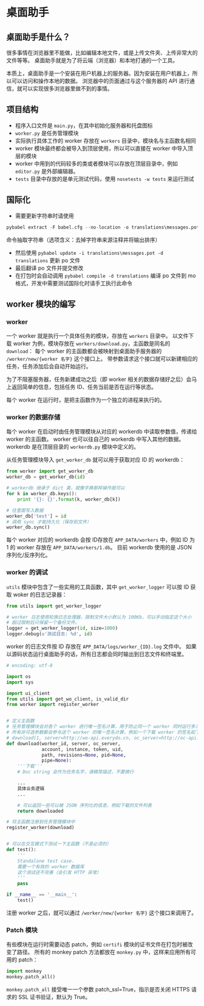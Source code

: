 # 桌面助手 #

## 桌面助手是什么？ ##

很多事情在浏览器里不能做，比如编辑本地文件，或是上传文件夹、上传非常大的文件等等。
桌面助手就是为了将云端（浏览器）和本地打通的一个工具。

本质上，桌面助手是一个安装在用户机器上的服务器。因为安装在用户机器上，所以可以访问和操作本地的数据。
浏览器中的页面通过与这个服务器的 API 进行通信，就可以实现很多浏览器里做不到的事情。

## 项目结构 ##

* 程序入口文件是 `main.py`，在其中初始化服务器和托盘图标
* `worker.py` 是任务管理模块
* 实际执行具体工作的 worker 存放在 `workers` 目录中，模块名与主函数名相同
* worker 模块最终都会被导入到顶层使用，所以可以直接在 worker 中导入顶层的模块
* worker 中用到的代码较多的类或者模块可以存放在顶层目录中，例如 `editor.py` 是外部编辑器。
* `tests` 目录中存放的是单元测试代码，使用 `nosetests -w tests` 来运行测试

## 国际化 ##

* 需要更新字符串时请使用
```python
pybabel extract -F babel.cfg --no-location -o translations\messages.pot --sort-output --omit-header .
```
命令抽取字符串（选项含义：去掉字符串来源注释并将输出排序）
* 然后使用 `pybabel update -i translations\messages.pot -d translations` 更新 po 文件
* 最后翻译 po 文件并提交修改
* 在打包时会自动调用 `pybabel compile -d translations` 编译 po 文件到 mo 格式，开发中需要测试国际化时请手工执行此命令

## worker 模块的编写 ##

### worker ###

一个 worker 就是执行一个具体任务的模块，存放在 `workers` 目录中。
以文件下载 worker 为例，模块存放在 `workers/download.py`，主函数是同名的 `download`：
每个 worker 的主函数都会被映射到桌面助手服务器的 `/worker/new/{worker 名字}` 这个接口上。
带参数请求这个接口就可以新建相应的任务，任务添加后会自动开始运行。

为了不阻塞服务器，任务新建成功之后（即 worker 相关的数据存储好之后）会马上返回简单的信息，包括任务 ID、任务当前是否在运行等状态。

每个 worker 在运行时，是把主函数作为一个独立的进程来执行的。

### worker 的数据存储 ###

每个 worker 在启动时由任务管理模块从对应的 workerdb 中读取参数值，传递给 worker 的主函数。
worker 也可以往自己的 workerdb 中写入其他的数据。workerdb 是在顶层目录的 `workerdb.py` 模块中定义的。

从任务管理模块导入 `get_worker_db` 就可以用于获取对应 ID 的 workerdb：

```python
from worker import get_worker_db
worker_db = get_worker_db(id)

# workerdb 继承于 dict 类，就像字典那样操作就可以
for k in worker_db.keys():
    print '{}: {}'.format(k, worker_db[k])

# 往里面写入数据
worker_db['test'] = id
# 调用 sync 才能持久化（保存到文件）
worker_db.sync()
```

每个 worker 对应的 workerdb 会按 ID存放在 `APP_DATA/workers` 中，例如 ID 为 1 的 worker 存放在 `APP_DATA/workers/1.db`。
目前 workerdb 使用的是 JSON 序列化/反序列化。

### worker 的调试 ###

`utils` 模块中包含了一些实用的工具函数，其中 `get_worker_logger` 可以按 ID 获取 woker 的日志记录器：

```python
from utils import get_worker_logger

# worker 日志使用轮换日志处理器，限制文件大小默认为 100Kb，可以手动指定这个大小
# 超过限制后只保留一个备份文件。
logger = get_worker_logger(id, size=1000)
logger.debug(u'测试日志: %d', id)
```

worker 的日志文件按 ID 存放在 `APP_DATA/logs/worker_{ID}.log` 文件中。
如果以源码状态运行桌面助手的话，所有日志都会同时输出到日志文件和终端里。


```python
# encoding: utf-8

import os
import sys

import ui_client
from utils import get_wo_client, is_valid_dir
from worker import register_worker


# 定义主函数
# 任务管理模块会对各个 worker 进行唯一签名计算，用于防止同一个 worker 同时运行多次
# 所有非可选参数都会参与这个 worker 的唯一签名计算，例如一个下载 worker 的签名如下
# download(1, server=http://wo-api.everydo.cn, oc_server=http://oc-api.everydo.cn, account=zopen, instance=default, token=3e2954f2a1df19b00000000000000000, uid=[u'789596436'], path=[u'D:\\\u65b0\u5efa\u6587\u4ef6\u5939'])
def download(worker_id, server, oc_server,
             account, instance, token, uid,
             path, revisions=None, pid=None,
             pipe=None):
    '''下载'''
    # Doc string 会作为任务名字，请精简描述，不要换行

    ...
    具体业务逻辑
    ...

    # 可以返回一些可以被 JSON 序列化的信息，例如下载的文件列表
    return downloaded

# 将主函数注册到任务管理模块中
register_worker(download)


# 可以在交互模式下测试一下主函数（不是必须的）
def test():
    '''
    Standalone test case.
    需要一个有效的 worker 数据库
    这个测试还不完善（会引发 HTTP 异常）
    '''
    pass

if __name__ == '__main__':
    test()

```


注册 worker 之后，就可以通过 `/worker/new/{worker 名字}` 这个接口来调用了。

### Patch 模块 ###

有些模块在运行时需要动态 patch，例如 `certifi` 模块的证书文件在打包时被改变了路径。
所有的 monkey patch 方法都放在 `monkey.py` 中，这样来应用所有可用的 patch：

```python
import monkey
monkey.patch_all()
```
`monkey.patch_all` 接受唯一一个参数 patch_ssl=True，指示是否关闭 HTTPS 请求的 SSL 证书验证，默认为 True。

